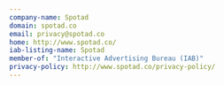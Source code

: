 ```yaml
---
company-name: Spotad
domain: spotad.co
email: privacy@spotad.co
home: http://www.spotad.co/
iab-listing-name: Spotad
member-of: "Interactive Advertising Bureau (IAB)"
privacy-policy: http://www.spotad.co/privacy-policy/
---
```




